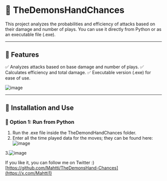 # 🎯 TheDemonsHandChances

This project analyzes the probabilities and efficiency of attacks based on their damage and number of plays. You can use it directly from Python or as an executable file (.exe).

---

## 📌 Features
✅ Analyzes attacks based on base damage and number of plays.
✅ Calculates efficiency and total damage.
✅ Executable version (.exe) for ease of use.

![image](https://github.com/user-attachments/assets/445b1f03-22bd-49d9-bb84-8b3b136d4e65)

---

## 🚀 Installation and Use

### 🐍 Option 1: Run from Python

1. Run the .exe file inside the TheDemondHandChances folder.
2. Enter all the time played data for the moves; they can be found here: ![image](https://github.com/user-attachments/assets/747c670e-2ddd-4a53-82d3-f937d85b6586)



3.![image](https://github.com/user-attachments/assets/58c64970-ca4b-4523-b30c-43fb931d66e3)

If you like it, you can follow me on Twitter :) [https://github.com/Mahtti/TheDemonsHand-Chances](https://x.com/Mahtti1)
